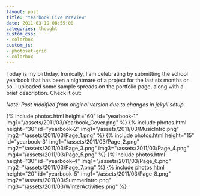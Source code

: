 ```yaml
---
layout: post
title: "Yearbook Live Preview"
date: 2011-03-19 08:55:00
categories: thought
custom_css:
- colorbox
custom_js:
- photoset-grid
- colorbox
---
```

Today is my birthday. Ironically, I am celebrating by submitting the school yearbook that has been a nightmare of a project for the last six months or so. I uploaded some sample spreads on the portfolio page, along with a brief description. Check it out:

*Note: Post modified from original version due to changes in jekyll
setup*

{% include photos.html
  height="60" id="yearbook-1"
  img1="/assets/2011/03/Yearbook_Cover.png"
%}
{% include photos.html
  height="30" id="yearbook-2"
  img1="/assets/2011/03/MusicIntro.png"
  img2="/assets/2011/03/Page_1.png"
%}
{% include photos.html
  height="15" id="yearbook-3"
  img1="/assets/2011/03/Page_2.png"
  img2="/assets/2011/03/Page_3.png"
  img3="/assets/2011/03/Page_4.png"
  img4="/assets/2011/03/Page_5.png"
%}
{% include photos.html
  height="30" id="yearbook-4"
  img1="/assets/2011/03/Page_6.png"
  img2="/assets/2011/03/Page_7.png"
%}
{% include photos.html
  height="20" id="yearbook-5"
  img1="/assets/2011/03/Page_8.png"
  img2="/assets/2011/03/SummerIntro.png"
  img3="/assets/2011/03/WinterActivities.png"
%}
